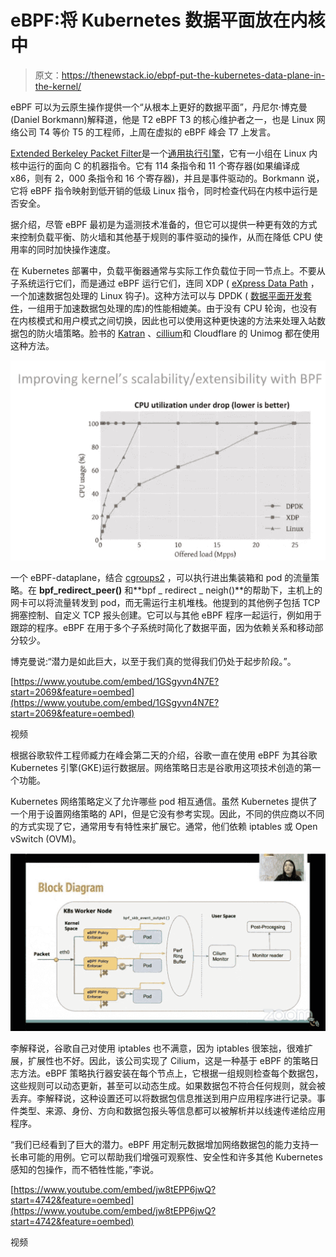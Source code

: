 # eBPF:将 Kubernetes 数据平面放在内核中

> 原文：<https://thenewstack.io/ebpf-put-the-kubernetes-data-plane-in-the-kernel/>

eBPF 可以为云原生操作提供一个“从根本上更好的数据平面”，丹尼尔·博克曼(Daniel Borkmann)解释道，他是 T2 eBPF T3 的核心维护者之一，也是 Linux 网络公司 T4 等价 T5 的工程师，上周在虚拟的 eBPF 峰会 T7 上发言。

[Extended Berkeley Packet Filter](https://ebpf.io/)是一个[通用执行引擎](https://thenewstack.io/how-ebpf-turns-linux-into-a-programmable-kernel/)，它有一小组在 Linux 内核中运行的面向 C 的机器指令。它有 114 条指令和 11 个寄存器(如果编译成 x86，则有 2，000 条指令和 16 个寄存器)，并且是事件驱动的。Borkmann 说，它将 eBPF 指令映射到低开销的低级 Linux 指令，同时检查代码在内核中运行是否安全。

据介绍，尽管 eBPF 最初是为遥测技术准备的，但它可以提供一种更有效的方式来控制负载平衡、防火墙和其他基于规则的事件驱动的操作，从而在降低 CPU 使用率的同时加快操作速度。

在 Kubernetes 部署中，负载平衡器通常与实际工作负载位于同一节点上。不要从子系统运行它们，而是通过 eBPF 运行它们，连同 XDP ( [eXpress Data Path](https://prototype-kernel.readthedocs.io/en/latest/networking/XDP/) ，一个加速数据包处理的 Linux 钩子)。这种方法可以与 DPDK ( [数据平面开发套件](https://www.dpdk.org/)，一组用于加速数据包处理的库)的性能相媲美。由于没有 CPU 轮询，也没有在内核模式和用户模式之间切换，因此也可以使用这种更快速的方法来处理入站数据包的防火墙策略。脸书的 [Katran](https://github.com/facebookincubator/katran) 、[cillium](https://cilium.io/)和 Cloudflare 的 Unimog 都在使用这种方法。

![](img/4a802dd6f39df159558b125899da3396.png)

一个 eBPF-dataplane，结合 [cgroups2](https://thenewstack.io/linux-cgroups-v2-brings-rootless-containers-superior-memory-management/) ，可以执行进出集装箱和 pod 的流量策略。在 **bpf_redirect_peer()** 和**bpf _ redirect _ neigh()**的帮助下，主机上的网卡可以将流量转发到 pod，而无需运行主机堆栈。他提到的其他例子包括 TCP 拥塞控制、自定义 TCP 报头创建。它可以与其他 eBPF 程序一起运行，例如用于跟踪的程序。eBPF 在用于多个子系统时简化了数据平面，因为依赖关系和移动部分较少。

博克曼说:“潜力是如此巨大，以至于我们真的觉得我们仍处于起步阶段。”。

[https://www.youtube.com/embed/1GSgyvn4N7E?start=2069&feature=oembed](https://www.youtube.com/embed/1GSgyvn4N7E?start=2069&feature=oembed)

视频

根据谷歌软件工程师臧力在峰会第二天的介绍，谷歌一直在使用 eBPF 为其谷歌 Kubernetes 引擎(GKE)运行数据层。网络策略日志是谷歌用这项技术创造的第一个功能。

Kubernetes 网络策略定义了允许哪些 pod 相互通信。虽然 Kubernetes 提供了一个用于设置网络策略的 API，但是它没有参考实现。因此，不同的供应商以不同的方式实现了它，通常用专有特性来扩展它。通常，他们依赖 iptables 或 Open vSwitch (OVM)。

![](img/d0f2a61c0d240fbfdb5089aa62f19ec8.png)

李解释说，谷歌自己对使用 iptables 也不满意，因为 iptables 很笨拙，很难扩展，扩展性也不好。因此，该公司实现了 Cilium，这是一种基于 eBPF 的策略日志方法。eBPF 策略执行器安装在每个节点上，它根据一组规则检查每个数据包，这些规则可以动态更新，甚至可以动态生成。如果数据包不符合任何规则，就会被丢弃。李解释说，这种设置还可以将数据包信息推送到用户应用程序进行记录。事件类型、来源、身份、方向和数据包报头等信息都可以被解析并以线速传递给应用程序。

“我们已经看到了巨大的潜力。eBPF 用定制元数据增加网络数据包的能力支持一长串可能的用例。它可以帮助我们增强可观察性、安全性和许多其他 Kubernetes 感知的包操作，而不牺牲性能，”李说。

[https://www.youtube.com/embed/jw8tEPP6jwQ?start=4742&feature=oembed](https://www.youtube.com/embed/jw8tEPP6jwQ?start=4742&feature=oembed)

视频

<svg xmlns:xlink="http://www.w3.org/1999/xlink" viewBox="0 0 68 31" version="1.1"><title>Group</title> <desc>Created with Sketch.</desc></svg>